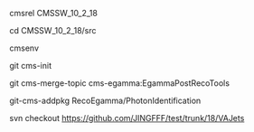 cmsrel CMSSW_10_2_18

cd CMSSW_10_2_18/src

cmsenv

git cms-init

git cms-merge-topic cms-egamma:EgammaPostRecoTools

git-cms-addpkg RecoEgamma/PhotonIdentification

svn checkout https://github.com/JINGFFF/test/trunk/18/VAJets
